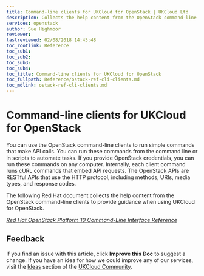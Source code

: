 ```yaml
---
title: Command-line clients for UKCloud for OpenStack | UKCloud Ltd
description: Collects the help content from the OpenStack command-line clients, for reference
services: openstack
author: Sue Highmoor
reviewer:
lastreviewed: 02/08/2018 14:45:48
toc_rootlink: Reference
toc_sub1:
toc_sub2:
toc_sub3:
toc_sub4:
toc_title: Command-line clients for UKCloud for OpenStack
toc_fullpath: Reference/ostack-ref-cli-clients.md
toc_mdlink: ostack-ref-cli-clients.md
---
```


# Command-line clients for UKCloud for OpenStack

You can use the OpenStack command-line clients to run simple commands that make API calls. You can run these commands from the command line or in scripts to automate tasks. If you provide OpenStack credentials, you can run these commands on any computer. Internally, each client command runs cURL commands that embed API requests. The OpenStack APIs are RESTful APIs that use the HTTP protocol, including methods, URIs, media types, and response codes.

The following Red Hat document collects the help content from the OpenStack command-line clients to provide guidance when using UKCloud for OpenStack.

[*Red Hat OpenStack Platform 10 Command-Line Interface Reference*](https://access.redhat.com/documentation/en-us/red_hat_openstack_platform/10/html-single/command-line_interface_reference_guide/index)

## Feedback

If you find an issue with this article, click **Improve this Doc** to suggest a change. If you have an idea for how we could improve any of our services, visit the [Ideas](https://community.ukcloud.com/ideas) section of the [UKCloud Community](https://community.ukcloud.com).
